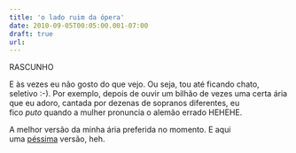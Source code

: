 ```yaml
---
title: 'o lado ruim da ópera'
date: 2010-09-05T00:05:00.001-07:00
draft: true
url: 
---
```


RASCUNHO

  

E às vezes eu não gosto do que vejo. Ou seja, tou até ficando chato, seletivo :-). Por exemplo, depois de ouvir um bilhão de vezes uma certa ária que eu adoro, cantada por dezenas de sopranos diferentes, eu fico _puto_ quando a mulher pronuncia o alemão errado HEHEHE.

  

A melhor versão da minha ária preferida no momento. E aqui uma [péssima](http://www.youtube.com/watch?v=02yf6RHIQjQ) versão, heh.